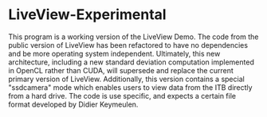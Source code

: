 # LiveView-Experimental
This program is a working version of the LiveView Demo. The code from the public version of LiveView has been refactored to have no dependencies and be more operating system independent. Ultimately, this new architecture, including a new standard deviation computation implemented in OpenCL rather than CUDA, will supersede and replace the current primary version of LiveView. Additionally, this version contains a special "ssdcamera" mode which enables users to view data from the ITB directly from a hard drive. The code is use specific, and expects a certain file format developed by Didier Keymeulen.
